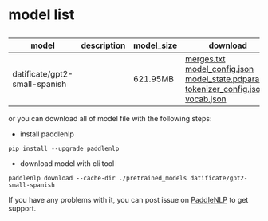 #  model list

##  

| model  | description | model_size  | download         |
| --- | --- | --- | --- |
|datificate/gpt2-small-spanish|  | 621.95MB | [merges.txt](https://bj.bcebos.com/paddlenlp/models/community/datificate/gpt2-small-spanish/merges.txt)<br>[model_config.json](https://bj.bcebos.com/paddlenlp/models/community/datificate/gpt2-small-spanish/model_config.json)<br>[model_state.pdparams](https://bj.bcebos.com/paddlenlp/models/community/datificate/gpt2-small-spanish/model_state.pdparams)<br>[tokenizer_config.json](https://bj.bcebos.com/paddlenlp/models/community/datificate/gpt2-small-spanish/tokenizer_config.json)<br>[vocab.json](https://bj.bcebos.com/paddlenlp/models/community/datificate/gpt2-small-spanish/vocab.json) |

or you can download all of model file with the following steps:

* install paddlenlp

```shell
pip install --upgrade paddlenlp
```

* download model with cli tool

```shell
paddlenlp download --cache-dir ./pretrained_models datificate/gpt2-small-spanish
```

If you have any problems with it, you can post issue on [PaddleNLP](https://github.com/PaddlePaddle/PaddleNLP) to get support.
